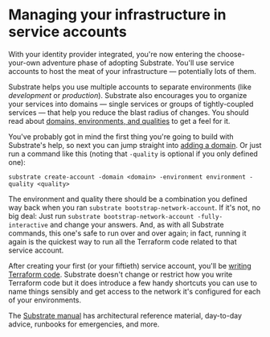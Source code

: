 # Managing your infrastructure in service accounts

With your identity provider integrated, you're now entering the choose-your-own adventure phase of adopting Substrate. You'll use service accounts to host the meat of your infrastructure — potentially lots of them.

Substrate helps you use multiple accounts to separate environments (like _development_ or _production_). Substrate also encourages you to organize your services into domains — single services or groups of tightly-coupled services — that help you reduce the blast radius of changes. You should read about [domains, environments, and qualities](../concepts/domains-environments-qualities.md) to get a feel for it.

You've probably got in mind the first thing you're going to build with Substrate's help, so next you can jump straight into [adding a domain](../working/adding-a-domain.md). Or just run a command like this (noting that `-quality` is optional if you only defined one):

```shell-session
substrate create-account -domain <domain> -environment environment -quality <quality>
```

The environment and quality there should be a combination you defined way back when you ran `substrate bootstrap-network-account`. If it's not, no big deal: Just run `substrate bootstrap-network-account -fully-interactive` and change your answers. And, as with all Substrate commands, this one's safe to run over and over again; in fact, running it again is the quickest way to run all the Terraform code related to that service account.

After creating your first (or your fiftieth) service account, you'll be [writing Terraform code](https://github.com/src-bin/substrate-manual/blob/main/writing-terraform-code/README.md). Substrate doesn't change or restrict how you write Terraform code but it does introduce a few handy shortcuts you can use to name things sensibly and get access to the network it's configured for each of your environments.

The [Substrate manual](https://github.com/src-bin/substrate-manual/blob/main/README.md) has architectural reference material, day-to-day advice, runbooks for emergencies, and more.
